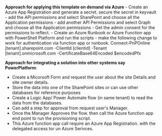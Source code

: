 **Approach for applying this template on demand via Azure**
    - Create an Azure App Registration and generate a secret. secure the secret in keyvault
    - add the API permissions and select SharePoint and choose all the Application permissions
    - add another API Permissions and select Graph and choose all the Application permissions
    - Get the admin consent for the permissions to reflect.
    - Create an Azure Runbook or Azure Function app with PowerShell Platform and run the scripts 
    - make the following change to work for authentication via function app or runbook.
      Connect-PnPOnline [tenant].sharepoint.com -ClientId [clientid] -Tenant [tenant].onmicrosoft.com -CertificateBase64Encoded $encodedPfx

**Approach for integrating a solution into other systems say PowerPlatform**:

  - Create a Micorsoft Form and request the user about the site Details and site owner details.
  - Store the data into one of the SharePoint sites or can use other databases for reference purposes
  - Create a Logic App/ Power Automate flow (in same tenant) to read the data from the databases.
  - Can add a step for approval from request user's Manager.
  - Once the Manager Approves the flow. then call the Azure function app end point to run the provisioning script.
  - This Azure function app call require an Azure App Registration. with the delegated access tor un Azure Serivces.
